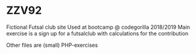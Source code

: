 # ZZV92
Fictional Futsal club site
Used at bootcamp @ codegorilla 2018/2019
Main exercise is a sign up for a futsalclub with calculations for the contribution 

Other files are (small) PHP-exercises
